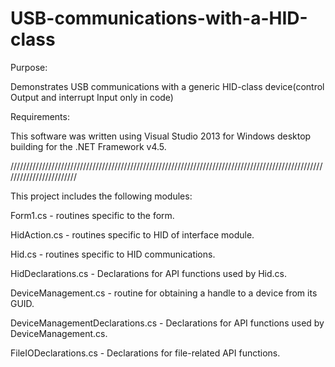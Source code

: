 # USB-communications-with-a-HID-class
Purpose: 

Demonstrates USB communications with a generic HID-class device(control Output and interrupt Input only in code)

Requirements:

This software was written using Visual Studio 2013 for Windows desktop building for the .NET Framework v4.5.

////////////////////////////////////////////////////////////////////////////////////////////////////////////////////////

This project includes the following modules:

Form1.cs                        - routines specific to the form.

HidAction.cs                    - routines specific to HID of interface module.

Hid.cs                          - routines specific to HID communications.

HidDeclarations.cs              - Declarations for API functions used by Hid.cs.

DeviceManagement.cs             - routine for obtaining a handle to a device from its GUID.

DeviceManagementDeclarations.cs - Declarations for API functions used by DeviceManagement.cs.

FileIODeclarations.cs           - Declarations for file-related API functions.
